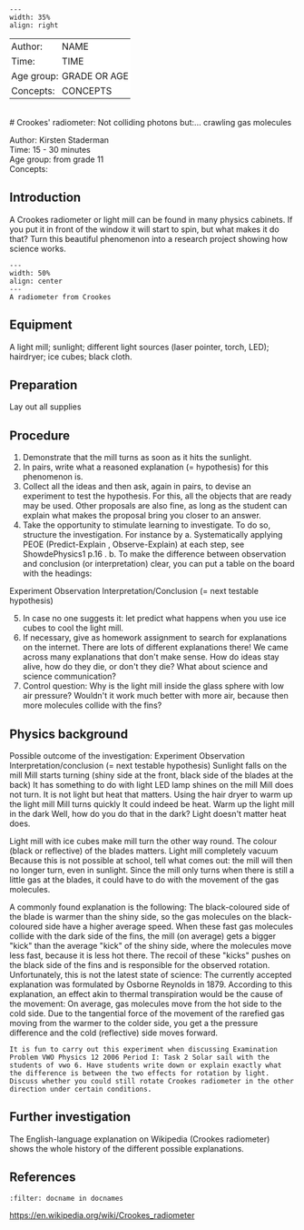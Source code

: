 

<div style="clear: both;">

```{figure} ../../figures/open.png
---
width: 35%
align: right
```

</div>

<table style="width: 100%; border-collapse: collapse; border: none;">
    <tr style="background-color: white;"> 
        <td style="text-align: left; padding: 3px; border: none;">Author:</td>
        <td style="text-align: left; padding: 3px; border: none;">NAME</td>
    </tr>
    <tr style="background-color: white;">
        <td style="text-align: left; padding: 3px; border: none;">Time:</td>
        <td style="text-align: left; padding: 3px; border: none;">TIME</td>
    </tr>
    <tr style="background-color: white;">
        <td style="text-align: left; padding: 3px; border: none;">Age group:</td>
        <td style="text-align: left; padding: 3px; border: none;">GRADE OR AGE</td>
    </tr>
    <tr style="background-color: white;">
        <td style="text-align: left; padding: 3px; border: none;">Concepts:</td>
        <td style="text-align: left; padding: 3px; border: none;">CONCEPTS</td>
    </tr>
</table><br>
# Crookes' radiometer: Not colliding photons but:... crawling gas molecules

Author: Kirsten Staderman    \
Time:	15 - 30 minutes  	\
Age group:	from grade 11\
Concepts:	

## Introduction
A Crookes radiometer or light mill can be found in many physics cabinets. If you put it in front of the window it will start to spin, but what makes it do that? Turn this beautiful phenomenon into a research project showing how science works.

```{figure} demo59_figure1.JPG
---
width: 50%
align: center
---
A radiometer from Crookes
```

## Equipment
A light mill; 
sunlight; 
different light sources (laser pointer, torch, LED);
hairdryer; 
ice cubes; 
black cloth.

## Preparation
Lay out all supplies

## Procedure
1.	Demonstrate that the mill turns as soon as it hits the sunlight.
2.	In pairs, write what a reasoned explanation (= hypothesis) for this phenomenon is. 
3.	Collect all the ideas and then ask, again in pairs, to devise an experiment to test the hypothesis. For this, all the objects that are ready may be used. Other proposals are also fine, as long as the student can explain what makes the proposal bring you closer to an answer.
4.	Take the opportunity to stimulate learning to investigate. To do so, structure the investigation. For instance by
a.	Systematically applying PEOE (Predict-Explain , Observe-Explain) at each step, see ShowdePhysics1 p.16 .
b.	To make the difference between observation and conclusion (or interpretation) clear, you can put a table on the board with the headings: 

Experiment Observation Interpretation/Conclusion 
(= next testable hypothesis)
		
5.	In case no one suggests it: let predict what happens when you use ice cubes to cool the light mill. 
6.	If necessary, give as homework assignment to search for explanations on the internet. There are lots of different explanations there!
We came across many explanations that don't make sense. How do ideas stay alive, how do they die, or don't they die? What about science and science communication?
7.	Control question: Why is the light mill inside the glass sphere with low air pressure? Wouldn't it work much better with more air, because then more molecules collide with the fins?

## Physics background
Possible outcome of the investigation:
Experiment Observation Interpretation/conclusion 
(= next testable hypothesis)
Sunlight falls on the mill Mill starts turning (shiny side at the front, black side of the blades at the back) It has something to do with light
LED lamp shines on the mill Mill does not turn.	It is not light but heat that matters.
Using the hair dryer to warm up the light mill Mill turns quickly It could indeed be heat.
Warm up the light mill in the dark Well, how do you do that in the dark?	Light doesn't matter heat does.

Light mill with ice cubes make mill turn the other way round.	The colour (black or reflective) of the blades matters. 
Light mill completely vacuum Because this is not possible at school, tell what comes out: the mill will then no longer turn, even in sunlight.	Since the mill only turns when there is still a little gas at the blades, it could have to do with the movement of the gas molecules. 

A commonly found explanation is the following: The black-coloured side of the blade is warmer than the shiny side, so the gas molecules on the black-coloured side have a higher average speed. When these fast gas molecules collide with the dark side of the fins, the mill (on average) gets a bigger "kick" than the average "kick" of the shiny side, where the molecules move less fast, because it is less hot there. The recoil of these "kicks" pushes on the black side of the fins and is responsible for the observed rotation.
Unfortunately, this is not the latest state of science: The currently accepted explanation was formulated by Osborne Reynolds in 1879. According to this explanation, an effect akin to thermal transpiration would be the cause of the movement: On average, gas molecules move from the hot side to the cold side. Due to the tangential force of the movement of the rarefied gas moving from the warmer to the colder side, you get a the pressure difference and the cold (reflective) side moves forward.

```{tip}
It is fun to carry out this experiment when discussing Examination Problem VWO Physics 12 2006 Period I: Task 2 Solar sail with the students of vwo 6. Have students write down or explain exactly what the difference is between the two effects for rotation by light. Discuss whether you could still rotate Crookes radiometer in the other direction under certain conditions.
```

## Further investigation
The English-language explanation on Wikipedia (Crookes radiometer) shows the whole history of the different possible explanations.

## References
```{bibliography}
:filter: docname in docnames
```
https://en.wikipedia.org/wiki/Crookes_radiometer